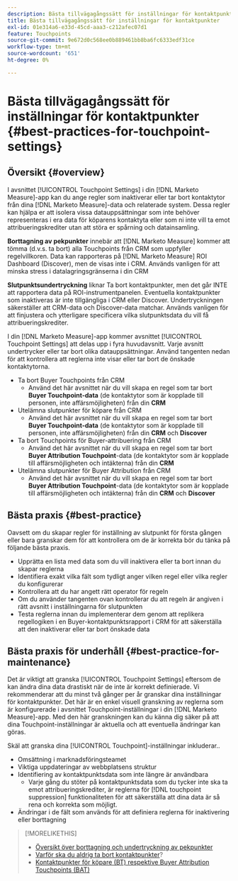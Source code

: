 ```yaml
---
description: Bästa tillvägagångssätt för inställningar för kontaktpunkter - [!DNL Marketo Measure]
title: Bästa tillvägagångssätt för inställningar för kontaktpunkter
exl-id: 01e314a6-e33d-45cd-aaa3-c212afec07d1
feature: Touchpoints
source-git-commit: 9e672d0c568ee0b889461bb8ba6fc6333edf31ce
workflow-type: tm+mt
source-wordcount: '651'
ht-degree: 0%

---
```


# Bästa tillvägagångssätt för inställningar för kontaktpunkter {#best-practices-for-touchpoint-settings}

## Översikt {#overview}

I avsnittet [!UICONTROL Touchpoint Settings] i din [!DNL Marketo Measure]-app kan du ange regler som inaktiverar eller tar bort kontaktytor från dina [!DNL Marketo Measure]-data och relaterade system. Dessa regler kan hjälpa er att isolera vissa datauppsättningar som inte behöver representeras i era data för köparens kontaktyta eller som ni inte vill ta emot attribueringskrediter utan att störa er spårning och datainsamling.

**Borttagning av pekpunkter** innebär att [!DNL Marketo Measure] kommer att tömma (d.v.s. ta bort) alla Touchpoints från CRM som uppfyller regelvillkoren. Data kan rapporteras på [!DNL Marketo Measure] ROI Dashboard (Discover), men de visas inte i CRM. Används vanligen för att minska stress i datalagringsgränserna i din CRM

**Slutpunktsundertryckning** liknar Ta bort kontaktpunkter, men det går INTE att rapportera data på ROI-instrumentpanelen. Eventuella kontaktpunkter som inaktiveras är inte tillgängliga i CRM eller Discover. Undertryckningen säkerställer att CRM-data och Discover-data matchar. Används vanligen för att finjustera och ytterligare specificera vilka slutpunktsdata du vill få attribueringskrediter.

I din [!DNL Marketo Measure]-app kommer avsnittet [!UICONTROL Touchpoint Settings] att delas upp i fyra huvudavsnitt. Varje avsnitt undertrycker eller tar bort olika datauppsättningar. Använd tangenten nedan för att kontrollera att reglerna inte visar eller tar bort de önskade kontaktytorna.

* Ta bort Buyer Touchpoints från CRM
   * Använd det här avsnittet när du vill skapa en regel som tar bort **Buyer Touchpoint-data** (de kontaktytor som är kopplade till personen, inte affärsmöjligheten) från din **CRM**
* Utelämna slutpunkter för köpare från CRM
   * Använd det här avsnittet när du vill skapa en regel som tar bort **Buyer Touchpoint-data** (de kontaktytor som är kopplade till personen, inte affärsmöjligheten) från din **CRM** och **Discover**
* Ta bort Touchpoints för Buyer-attribuering från CRM
   * Använd det här avsnittet när du vill skapa en regel som tar bort **Buyer Attribution Touchpoint**-data (de kontaktytor som är kopplade till affärsmöjligheten och intäkterna) från din **CRM**
* Utelämna slutpunkter för Buyer Attribution från CRM
   * Använd det här avsnittet när du vill skapa en regel som tar bort **Buyer Attribution Touchpoint**-data (de kontaktytor som är kopplade till affärsmöjligheten och intäkterna) från din **CRM** och **Discover**

## Bästa praxis {#best-practice}

Oavsett om du skapar regler för inställning av slutpunkt för första gången eller bara granskar dem för att kontrollera om de är korrekta bör du tänka på följande bästa praxis.

* Upprätta en lista med data som du vill inaktivera eller ta bort innan du skapar reglerna
* Identifiera exakt vilka fält som tydligt anger vilken regel eller vilka regler du konfigurerar
* Kontrollera att du har angett rätt operator för regeln
* Om du använder tangenten ovan kontrollerar du att regeln är angiven i rätt avsnitt i inställningarna för slutpunkten
* Testa reglerna innan du implementerar dem genom att replikera regellogiken i en Buyer-kontaktpunktsrapport i CRM för att säkerställa att den inaktiverar eller tar bort önskade data

## Bästa praxis för underhåll {#best-practice-for-maintenance}

Det är viktigt att granska [!UICONTROL Touchpoint Settings] eftersom de kan ändra dina data drastiskt när de inte är korrekt definierade. Vi rekommenderar att du minst två gånger per år granskar dina inställningar för kontaktpunkter. Det här är en enkel visuell granskning av reglerna som är konfigurerade i avsnittet Touchpoint-inställningar i din [!DNL Marketo Measure]-app. Med den här granskningen kan du känna dig säker på att dina Touchpoint-inställningar är aktuella och att eventuella ändringar kan göras.

Skäl att granska dina [!UICONTROL Touchpoint]-inställningar inkluderar..

* Omsättning i marknadsföringsteamet
* Viktiga uppdateringar av webbplatsens struktur
* Identifiering av kontaktpunktsdata som inte längre är användbara
   * Varje gång du stöter på kontaktpunktsdata som du tycker inte ska ta emot attribueringskrediter, är reglerna för [!DNL touchpoint suppression] funktionaliteten för att säkerställa att dina data är så rena och korrekta som möjligt.
* Ändringar i de fält som används för att definiera reglerna för inaktivering eller borttagning

>[!MORELIKETHIS]
>
>* [Översikt över borttagning och undertryckning av pekpunkter](/help/advanced-marketo-measure-features/touchpoint-settings/touchpoint-removal-and-touchpoint-suppression.md)
>* [Varför ska du aldrig ta bort kontaktpunkter](/help/advanced-marketo-measure-features/touchpoint-settings/why-you-should-never-delete-touchpoints.md)?
>* [Kontaktpunkter för köpare (BT) respektive Buyer Attribution Touchpoints (BAT)](/help/configuration-and-setup/getting-started-with-marketo-measure/difference-between-buyer-touchpoints-and-buyer-attribution-touchpoints.md)

